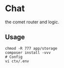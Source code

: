 # Chat

the comet router and logic.

## Usage

```
chmod -R 777 app/storage
composer install -vvv
# Config
vi ctx/.env
```

